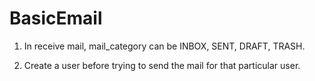 # BasicEmail

1. In receive mail, mail_category can be INBOX, SENT, DRAFT, TRASH.

2. Create a user before trying to send the mail for that particular user.
